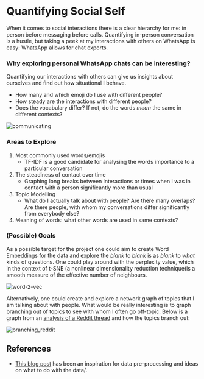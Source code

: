 # Quantifying Social Self

When it comes to social interactions there is a clear hierarchy for me: in person before messaging before calls. Quantifying in-person conversation is a hustle, but taking a peek at my interactions with others on WhatsApp is easy: WhatsApp allows for chat exports. 

### Why exploring personal WhatsApp chats can be interesting? 

Quantifying our interactions with others can give us insights about ourselves and find out how situational I behave. 

- How many and which emoji do I use with different people?
- How steady are the interactions with different people? 
- Does the vocabulary differ? If not, do the words _mean_ the same in different contexts? 

![communicating](https://user-images.githubusercontent.com/25862134/56571154-a2237300-65bc-11e9-855b-22e52fd11469.png)

### Areas to Explore

1. Most commonly used words/emojis 
    - TF-IDF is a good candidate for analysing the words importance to a particular conversation
2. The steadiness of contact over time
    - Graphing long breaks between interactions or times when I was in contact with a person significantly more than usual 
3. Topic Modelling 
    - What do I actually talk about with people? Are there many overlaps? Are there people, with whom my conversations differ significantly from everybody else?
4. Meaning of words: what other words are used in same contexts? 

### (Possible) Goals

As a possible target for the project one could aim to create Word Embeddings for the data and explore the _blank_ to _blank_ is as _blank_ to _what_ kinds of questions. One could play around with the perplexity value, which in the context of t-SNE (a nonlinear dimensionality reduction technique)is a smooth measure of the effective number of neighbours.

![word-2-vec](https://user-images.githubusercontent.com/25862134/56568849-23c4d200-65b8-11e9-9d51-f2af1d9b8c54.gif)

Alternatively, one could create and explore a network graph of topics that I am talking about with people. What would be really interesting is to graph branching out of topics to see with whom I often go off-topic. Below is a graph from an [analysis of a Reddit thread](https://blog.embed.ly/visualizing-discussions-on-reddit-with-a-d3-network-and-embedly-e3ac9297bebd) and how the topics branch out: 

![branching_reddit](https://user-images.githubusercontent.com/25862134/56568331-0ba08300-65b7-11e9-9feb-d92a35b949d0.png)



## References

- [This blog post](http://ml4ma.blogspot.com/2015/11/a-guide-to-extract-whatsapp-chat-log.html) has been an inspiration for data pre-processing and ideas on what to do with the data/. 
